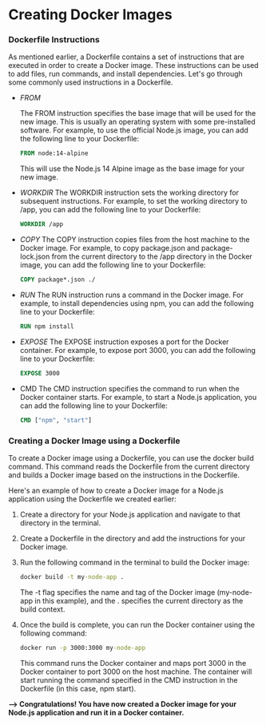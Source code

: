 # Creating Docker Images

### Dockerfile Instructions

As mentioned earlier, a Dockerfile contains a set of instructions that are executed in order to create a Docker image. These instructions can be used to add files, run commands, and install dependencies. Let's go through some commonly used instructions in a Dockerfile.

- _FROM_

  The FROM instruction specifies the base image that will be used for the new image. This is usually an operating system with some pre-installed software. For example, to use the official Node.js image, you can add the following line to your Dockerfile:

  ```Dockerfile
  FROM node:14-alpine
  ```

  This will use the Node.js 14 Alpine image as the base image for your new image.

- _WORKDIR_
  The WORKDIR instruction sets the working directory for subsequent instructions. For example, to set the working directory to /app, you can add the following line to your Dockerfile:

  ```Dockerfile
  WORKDIR /app
  ```

- _COPY_
  The COPY instruction copies files from the host machine to the Docker image. For example, to copy package.json and package-lock.json from the current directory to the /app directory in the Docker image, you can add the following line to your Dockerfile:

  ```Dockerfile
  COPY package*.json ./
  ```

- _RUN_
  The RUN instruction runs a command in the Docker image. For example, to install dependencies using npm, you can add the following line to your Dockerfile:

  ```Dockerfile
  RUN npm install
  ```

- _EXPOSE_
  The EXPOSE instruction exposes a port for the Docker container. For example, to expose port 3000, you can add the following line to your Dockerfile:

  ```Dockerfile
  EXPOSE 3000
  ```

- CMD
  The CMD instruction specifies the command to run when the Docker container starts. For example, to start a Node.js application, you can add the following line to your Dockerfile:

  ```Dockerfile
  CMD ["npm", "start"]
  ```

### Creating a Docker Image using a Dockerfile

To create a Docker image using a Dockerfile, you can use the docker build command. This command reads the Dockerfile from the current directory and builds a Docker image based on the instructions in the Dockerfile.

Here's an example of how to create a Docker image for a Node.js application using the Dockerfile we created earlier:

1. Create a directory for your Node.js application and navigate to that directory in the terminal.

2. Create a Dockerfile in the directory and add the instructions for your Docker image.

3. Run the following command in the terminal to build the Docker image:

   ```cmd
   docker build -t my-node-app .
   ```

   The -t flag specifies the name and tag of the Docker image (my-node-app in this example), and the . specifies the current directory as the build context.

4. Once the build is complete, you can run the Docker container using the following command:

   ```cmd
   docker run -p 3000:3000 my-node-app
   ```

   This command runs the Docker container and maps port 3000 in the Docker container to port 3000 on the host machine. The container will start running the command specified in the CMD instruction in the Dockerfile (in this case, npm start).

**--> Congratulations! You have now created a Docker image for your Node.js application and run it in a Docker container.**
